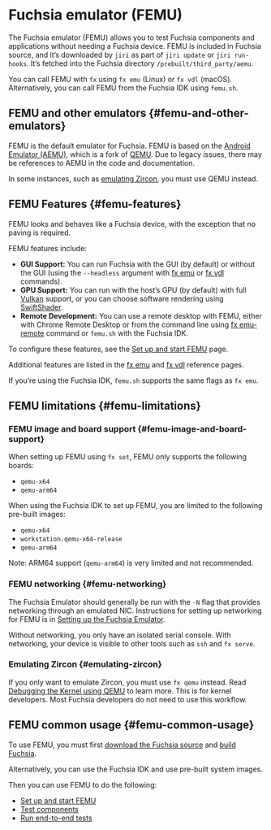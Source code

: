 # Fuchsia emulator (FEMU)

The Fuchsia emulator (FEMU) allows you to test Fuchsia components and applications without needing a Fuchsia device.
FEMU is included in Fuchsia source, and it’s downloaded by `jiri` as part of `jiri update` or `jiri run-hooks`.
It’s fetched into the Fuchsia directory `/prebuilt/third_party/aemu`.

You can call FEMU with `fx` using `fx emu` (Linux) or `fx vdl` (macOS). Alternatively,
you can call FEMU from the Fuchsia IDK using `femu.sh`.

## FEMU and other emulators {#femu-and-other-emulators}

FEMU is the default emulator for Fuchsia. FEMU is based on the
[Android Emulator (AEMU)](https://developer.android.com/studio/run/emulator), which is a fork of
[QEMU](https://www.qemu.org/). Due to legacy issues, there may be references to AEMU in the code and documentation.

In some instances, such as [emulating Zircon](#emulating-zircon), you must use QEMU instead.


## FEMU Features {#femu-features}

FEMU looks and behaves like a Fuchsia device, with the exception that no paving is required.

FEMU features include:

*   **GUI Support:** You can run Fuchsia with the GUI (by default) or without the GUI
    (using the `--headless` argument with [fx emu](https://fuchsia.dev/reference/tools/fx/cmd/emu)
    or [fx vdl](https://fuchsia.dev/reference/tools/fx/cmd/vdl) commands).
*   **GPU Support:** You can run with the host’s GPU (by default) with full
    [Vulkan](/docs/concepts/graphics/magma/vulkan.md) support, or you can choose
    software rendering using [SwiftShader](https://swiftshader.googlesource.com/SwiftShader/).
*   **Remote Development:** You can use a remote desktop with FEMU, either with Chrome Remote Desktop
     or from the command line using [fx emu-remote](https://fuchsia.dev/reference/tools/fx/cmd/emu-remote)
     command or `femu.sh` with the Fuchsia IDK.

To configure these features, see the [Set up and start FEMU](/docs/get-started/set_up_femu.md)
page.

Additional features are listed in the [fx emu](https://fuchsia.dev/reference/tools/fx/cmd/emu)
and [fx vdl](https://fuchsia.dev/reference/tools/fx/cmd/vdl) reference pages.

If you’re using the Fuchsia IDK, `femu.sh` supports the same flags as `fx emu`.


## FEMU limitations {#femu-limitations}

### FEMU image and board support {#femu-image-and-board-support}

When setting up FEMU using `fx set`, FEMU only supports the following boards:

*   `qemu-x64`
*   `qemu-arm64`

When using the Fuchsia IDK to set up FEMU, you are limited to the following pre-built images:

*   `qemu-x64`
*   `workstation.qemu-x64-release`
*   `qemu-arm64`

Note: ARM64 support (`qemu-arm64`) is very limited and not recommended.

### FEMU networking  {#femu-networking}

The Fuchsia Emulator should generally be run with the `-N` flag that provides networking through an
emulated NIC. Instructions for setting up networking for FEMU is in
[Setting up the Fuchsia Emulator](/docs/get-started/set_up_femu.md).

Without networking, you only have an isolated serial console. With networking,
your device is visible to other tools such as `ssh` and `fx serve`.


### Emulating Zircon {#emulating-zircon}

If you only want to emulate Zircon, you must use `fx qemu` instead. Read
[Debugging the Kernel using QEMU](/docs/development/debugging/qemu.md) to
learn more. This is for kernel developers. Most Fuchsia developers do not need
to use this workflow.


## FEMU common usage  {#femu-common-usage}

To use FEMU, you must first
[download the Fuchsia source](/docs/get-started/get_fuchsia_source.md)
and [build Fuchsia](/docs/get-started/build_fuchsia.md).

Alternatively, you can use the Fuchsia IDK and use pre-built system images.

Then you can use FEMU to do the following:

*   [Set up and start FEMU](/docs/get-started/set_up_femu.md)
*   [Test components](/docs/development/run/run-test-component.md)
*   [Run end-to-end tests](/docs/development/testing/run_an_end_to_end_test.md)
